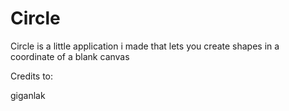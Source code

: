 # Circle 
Circle is a little application i made that lets you create shapes in a coordinate of a blank canvas

Credits to:

giganlak
